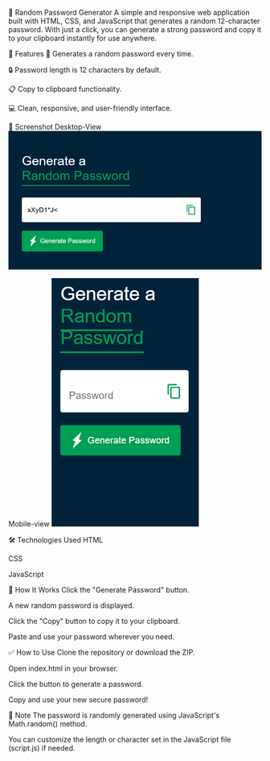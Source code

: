 🔐 Random Password Generator
A simple and responsive web application built with HTML, CSS, and JavaScript that generates a random 12-character password. With just a click, you can generate a strong password and copy it to your clipboard instantly for use anywhere.

🚀 Features
🔄 Generates a random password every time.

🔒 Password length is 12 characters by default.

📋 Copy to clipboard functionality.

💻 Clean, responsive, and user-friendly interface.

📸 Screenshot
Desktop-View
![Screenshot](images/desktopview.png)

Mobile-view
![Screenshot](images/mobileview.png)

🛠️ Technologies Used
HTML

CSS

JavaScript

🧠 How It Works
Click the "Generate Password" button.

A new random password is displayed.

Click the "Copy" button to copy it to your clipboard.

Paste and use your password wherever you need.


✅ How to Use
Clone the repository or download the ZIP.

Open index.html in your browser.

Click the button to generate a password.

Copy and use your new secure password!

📌 Note
The password is randomly generated using JavaScript's Math.random() method.

You can customize the length or character set in the JavaScript file (script.js) if needed.